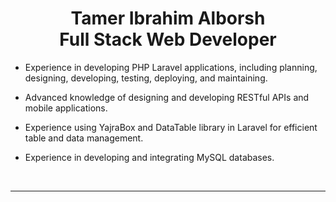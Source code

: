 <h1 align="center">Tamer Ibrahim Alborsh<br/> Full Stack Web Developer </h1>  
  
- Experience in developing PHP Laravel applications, including planning, designing, developing, testing, deploying, and maintaining.  
  

- Advanced knowledge of designing and developing RESTful APIs and mobile applications.  
  

- Experience using YajraBox and DataTable library in Laravel for efficient table and data management.  
  

- Experience in developing and integrating MySQL databases.  
  

<br/>  

----
